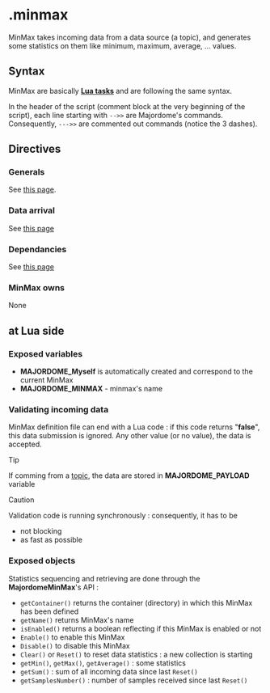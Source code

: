 # .minmax
MinMax takes incoming data from a data source (a topic), and generates some statistics on them like minimum, maximum, average, ... values.

## Syntax

MinMax are basically **[Lua tasks](Task(lua).md)** and are following the same syntax.

In the header of the script (comment block at the very beginning of the script), each line starting with `-->>` are Majordome's commands.<br>
Consequently, `--->>` are commented out commands (notice the 3 dashes).

## Directives

### Generals
See [this page](Headers%20and%20Shared%20Directives.md#general-directives).
### Data arrival
See [this page](Headers%20and%20Shared%20Directives.md#triggering-while-providing-data)
### Dependancies
See [this page](Headers%20and%20Shared%20Directives.md#dependancies)

### MinMax owns
None

## at Lua side

### Exposed variables
- **MAJORDOME_Myself** is automatically created and correspond to the current MinMax
- **MAJORDOME_MINMAX** - minmax's name

### Validating incoming data
MinMax definition file can end with a Lua code : if this code returns "**false**", this data submission is ignored. Any other value (or no value), the data is accepted.

> [!TIP]  
> If comming from a [topic](topic.md), the data are stored in **MAJORDOME_PAYLOAD** variable

> [!CAUTION]
> Validation code is running synchronously : consequently, it has to be 
> * not blocking
> * as fast as possible

### Exposed objects
Statistics sequencing and retrieving are done through the **MajordomeMinMax**'s API :
- `getContainer()` returns the container (directory) in which this MinMax has been defined
- `getName()` returns MinMax's name
- `isEnabled()` returns a boolean reflecting if this MinMax is enabled or not
- `Enable()` to enable this MinMax
- `Disable()` to disable this MinMax 
- `Clear()` or `Reset()` to reset data statistics : a new collection is starting
- `getMin()`, `getMax()`, `getAverage()` : some statistics
- `getSum()` : sum of all incoming data since last `Reset()`
- `getSamplesNumber()` : number of samples received since last `Reset()`
